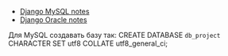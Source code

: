 - [Django MySQL notes](https://docs.djangoproject.com/en/1.10/ref/databases/#mysql-notes)
- [Django Oracle notes](https://docs.djangoproject.com/en/1.10/ref/databases/#oracle-notes)


Для MySQL создавать базу так:
CREATE DATABASE `db_project` CHARACTER SET utf8 COLLATE utf8_general_ci;